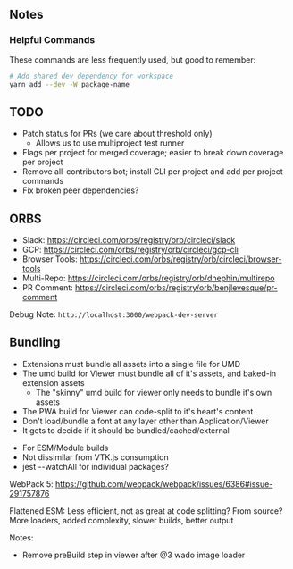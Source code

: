 ## Notes

### Helpful Commands

These commands are less frequently used, but good to remember:

```bash
# Add shared dev dependency for workspace
yarn add --dev -W package-name
```

## TODO

- Patch status for PRs (we care about threshold only)
  - Allows us to use multiproject test runner
- Flags per project for merged coverage; easier to break down coverage per
  project
- Remove all-contributors bot; install CLI per project and add per project
  commands
- Fix broken peer dependencies?

## ORBS

- Slack: https://circleci.com/orbs/registry/orb/circleci/slack
- GCP: https://circleci.com/orbs/registry/orb/circleci/gcp-cli
- Browser Tools: https://circleci.com/orbs/registry/orb/circleci/browser-tools
- Multi-Repo: https://circleci.com/orbs/registry/orb/dnephin/multirepo
- PR Comment: https://circleci.com/orbs/registry/orb/benjlevesque/pr-comment

Debug Note: `http://localhost:3000/webpack-dev-server`

## Bundling

- Extensions must bundle all assets into a single file for UMD
- The umd build for Viewer must bundle all of it's assets, and baked-in
  extension assets
  - The "skinny" umd build for viewer only needs to bundle it's own assets
- The PWA build for Viewer can code-split to it's heart's content
- Don't load/bundle a font at any layer other than Application/Viewer
- It gets to decide if it should be bundled/cached/external

* For ESM/Module builds
* Not dissimilar from VTK.js consumption
* jest --watchAll for individual packages?

WebPack 5: https://github.com/webpack/webpack/issues/6386#issue-291757876

Flattened ESM: Less efficient, not as great at code splitting? From source? More
loaders, added complexity, slower builds, better output

Notes:

- Remove preBuild step in viewer after @3 wado image loader

